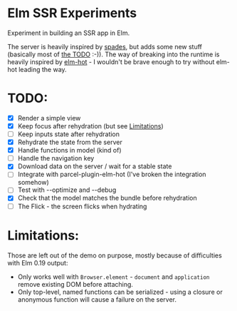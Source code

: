 # Elm SSR Experiments

Experiment in building an SSR app in Elm.

The server is heavily inspired by [spades](https://github.com/rogeriochaves/spades), but adds some new stuff (basically most of [the TODO](#TODO) :-)).
The way of breaking into the runtime is heavily inspired by [elm-hot](https://github.com/klazuka/elm-hot/blob/) - I wouldn't be brave enough to try without elm-hot leading the way.

# <a name="TODO"></a>TODO:
* [x] Render a simple view
* [x] Keep focus after rehydration (but see [Limitations](#limitations))
* [ ] Keep inputs state after rehydration
* [x] Rehydrate the state from the server
* [x] Handle functions in model (kind of)
* [ ] Handle the navigation key
* [x] Download data on the server / wait for a stable state
* [ ] Integrate with parcel-plugin-elm-hot (I've broken the integration somehow)
* [ ] Test with --optimize and --debug
* [x] Check that the model matches the bundle before rehydration
* [ ] The Flick - the screen flicks when hydrating

# <a name="limitations"></a>Limitations:
Those are left out of the demo on purpose, mostly because of difficulties with Elm 0.19 output:
* Only works well with `Browser.element` - `document` and `application` remove existing DOM before attaching.
* Only top-level, named functions can be serialized - using a closure or anonymous function will cause a failure on the server.
